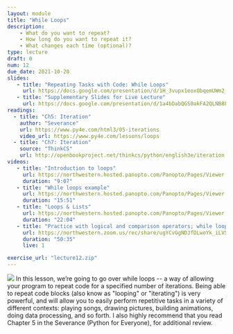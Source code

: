 ```yaml
---
layout: module
title: "While Loops"
description:
    - What do you want to repeat?
    - How long do you want to repeat it?
    - What changes each time (optional)?
type: lecture
draft: 0
num: 12
due_date: 2021-10-20
slides: 
   - title: "Repeating Tasks with Code: While Loops"
     url: https://docs.google.com/presentation/d/1H_3vupx1eoxObqemUWm2_CKi6jXjemyGc8EkEPwMJHE/edit?usp=sharing
   - title: "Supplementary Slides for Live Lecture"
     url: https://docs.google.com/presentation/d/1a4bDabQGS0akFA2QLNB8LfM9rfG2QLzikHt17qYQub0/edit?usp=sharing
readings:
  - title: "Ch5: Iteration"
    author: "Severance"
    url: https://www.py4e.com/html3/05-iterations
    video_url: https://www.py4e.com/lessons/loops
  - title: "Ch7: Iteration"
    source: "ThinkCS"
    url: http://openbookproject.net/thinkcs/python/english3e/iteration.html
videos:
   - title: "Introduction to loops"
     url: https://northwestern.hosted.panopto.com/Panopto/Pages/Viewer.aspx?id=71cdc77e-9596-4a98-98cf-adc20157ffaf
     duration: "9:07"
   - title: "While loops example"
     url: https://northwestern.hosted.panopto.com/Panopto/Pages/Viewer.aspx?id=a0062143-f53a-4030-ac0a-adc20157ff1b
     duration: "15:51"
   - title: "Loops & Lists"
     url: https://northwestern.hosted.panopto.com/Panopto/Pages/Viewer.aspx?id=810e2b71-aa2e-4b78-beef-adc20157fe57
     duration: "22:04"
   - title: "Practice with logical and comparison operators; while loops"
     url: https://northwestern.zoom.us/rec/share/ugYCvGgNDJfDLwoYk_iLV5KCEJvn5F4LSaSqxV-_aVFPeG3jZos13wMa40szYCk_.ntYHpXUemTy-bPhH
     duration: "50:35"
     live: 1

exercise_url: "lecture12.zip"
---
```


<img class="module-image" src="/fall2021/assets/images/lectures/loops.gif" /> In this lesson, we’re going to go over while loops -- a way of allowing your program to repeat code for a specified number of iterations. Being able to repeat code blocks (also know as "looping" or "iterating") is very powerful, and will allow you to easily perform repetitive tasks in a variety of different contexts: playing songs, drawing pictures, building animations, doing data processing, and so forth. I also highly recommend that you read Chapter 5 in the Severance (Python for Everyone), for additional review.

